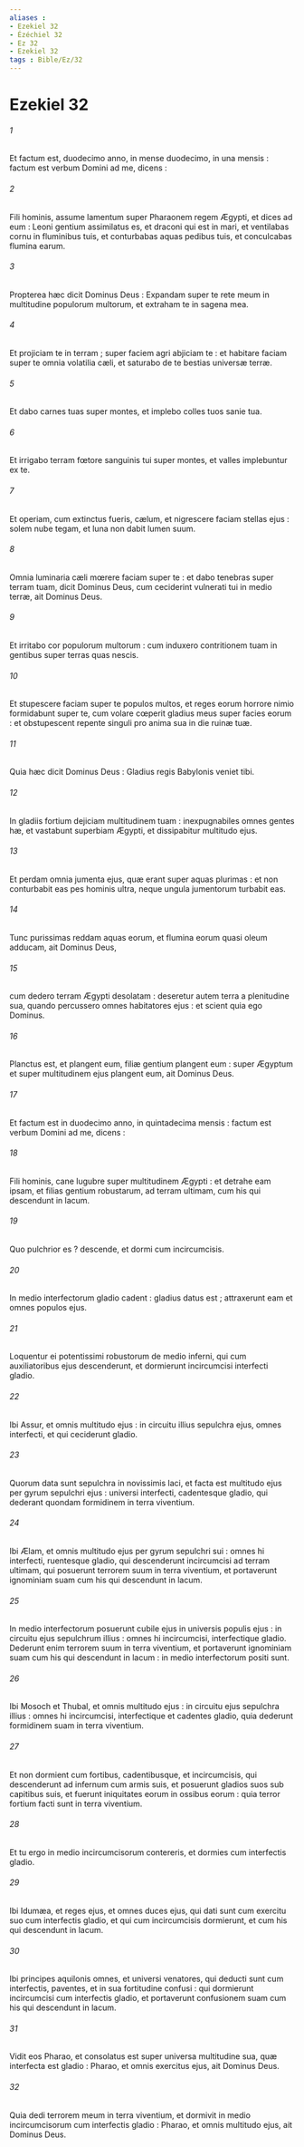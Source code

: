 ```yaml
---
aliases : 
- Ezekiel 32
- Ézéchiel 32
- Ez 32
- Ezekiel 32
tags : Bible/Ez/32
---
```


# Ezekiel 32

###### 1
Et factum est, duodecimo anno, in mense duodecimo, in una mensis : factum est verbum Domini ad me, dicens :
###### 2
Fili hominis, assume lamentum super Pharaonem regem Ægypti, et dices ad eum : Leoni gentium assimilatus es, et draconi qui est in mari, et ventilabas cornu in fluminibus tuis, et conturbabas aquas pedibus tuis, et conculcabas flumina earum.
###### 3
Propterea hæc dicit Dominus Deus : Expandam super te rete meum in multitudine populorum multorum, et extraham te in sagena mea.
###### 4
Et projiciam te in terram ; super faciem agri abjiciam te : et habitare faciam super te omnia volatilia cæli, et saturabo de te bestias universæ terræ.
###### 5
Et dabo carnes tuas super montes, et implebo colles tuos sanie tua.
###### 6
Et irrigabo terram fœtore sanguinis tui super montes, et valles implebuntur ex te.
###### 7
Et operiam, cum extinctus fueris, cælum, et nigrescere faciam stellas ejus : solem nube tegam, et luna non dabit lumen suum.
###### 8
Omnia luminaria cæli mœrere faciam super te : et dabo tenebras super terram tuam, dicit Dominus Deus, cum ceciderint vulnerati tui in medio terræ, ait Dominus Deus.
###### 9
Et irritabo cor populorum multorum : cum induxero contritionem tuam in gentibus super terras quas nescis.
###### 10
Et stupescere faciam super te populos multos, et reges eorum horrore nimio formidabunt super te, cum volare cœperit gladius meus super facies eorum : et obstupescent repente singuli pro anima sua in die ruinæ tuæ.
###### 11
Quia hæc dicit Dominus Deus : Gladius regis Babylonis veniet tibi.
###### 12
In gladiis fortium dejiciam multitudinem tuam : inexpugnabiles omnes gentes hæ, et vastabunt superbiam Ægypti, et dissipabitur multitudo ejus.
###### 13
Et perdam omnia jumenta ejus, quæ erant super aquas plurimas : et non conturbabit eas pes hominis ultra, neque ungula jumentorum turbabit eas.
###### 14
Tunc purissimas reddam aquas eorum, et flumina eorum quasi oleum adducam, ait Dominus Deus,
###### 15
cum dedero terram Ægypti desolatam : deseretur autem terra a plenitudine sua, quando percussero omnes habitatores ejus : et scient quia ego Dominus.
###### 16
Planctus est, et plangent eum, filiæ gentium plangent eum : super Ægyptum et super multitudinem ejus plangent eum, ait Dominus Deus.
###### 17
Et factum est in duodecimo anno, in quintadecima mensis : factum est verbum Domini ad me, dicens :
###### 18
Fili hominis, cane lugubre super multitudinem Ægypti : et detrahe eam ipsam, et filias gentium robustarum, ad terram ultimam, cum his qui descendunt in lacum.
###### 19
Quo pulchrior es ? descende, et dormi cum incircumcisis.
###### 20
In medio interfectorum gladio cadent : gladius datus est ; attraxerunt eam et omnes populos ejus.
###### 21
Loquentur ei potentissimi robustorum de medio inferni, qui cum auxiliatoribus ejus descenderunt, et dormierunt incircumcisi interfecti gladio.
###### 22
Ibi Assur, et omnis multitudo ejus : in circuitu illius sepulchra ejus, omnes interfecti, et qui ceciderunt gladio.
###### 23
Quorum data sunt sepulchra in novissimis laci, et facta est multitudo ejus per gyrum sepulchri ejus : universi interfecti, cadentesque gladio, qui dederant quondam formidinem in terra viventium.
###### 24
Ibi Ælam, et omnis multitudo ejus per gyrum sepulchri sui : omnes hi interfecti, ruentesque gladio, qui descenderunt incircumcisi ad terram ultimam, qui posuerunt terrorem suum in terra viventium, et portaverunt ignominiam suam cum his qui descendunt in lacum.
###### 25
In medio interfectorum posuerunt cubile ejus in universis populis ejus : in circuitu ejus sepulchrum illius : omnes hi incircumcisi, interfectique gladio. Dederunt enim terrorem suum in terra viventium, et portaverunt ignominiam suam cum his qui descendunt in lacum : in medio interfectorum positi sunt.
###### 26
Ibi Mosoch et Thubal, et omnis multitudo ejus : in circuitu ejus sepulchra illius : omnes hi incircumcisi, interfectique et cadentes gladio, quia dederunt formidinem suam in terra viventium.
###### 27
Et non dormient cum fortibus, cadentibusque, et incircumcisis, qui descenderunt ad infernum cum armis suis, et posuerunt gladios suos sub capitibus suis, et fuerunt iniquitates eorum in ossibus eorum : quia terror fortium facti sunt in terra viventium.
###### 28
Et tu ergo in medio incircumcisorum contereris, et dormies cum interfectis gladio.
###### 29
Ibi Idumæa, et reges ejus, et omnes duces ejus, qui dati sunt cum exercitu suo cum interfectis gladio, et qui cum incircumcisis dormierunt, et cum his qui descendunt in lacum.
###### 30
Ibi principes aquilonis omnes, et universi venatores, qui deducti sunt cum interfectis, paventes, et in sua fortitudine confusi : qui dormierunt incircumcisi cum interfectis gladio, et portaverunt confusionem suam cum his qui descendunt in lacum.
###### 31
Vidit eos Pharao, et consolatus est super universa multitudine sua, quæ interfecta est gladio : Pharao, et omnis exercitus ejus, ait Dominus Deus.
###### 32
Quia dedi terrorem meum in terra viventium, et dormivit in medio incircumcisorum cum interfectis gladio : Pharao, et omnis multitudo ejus, ait Dominus Deus.
